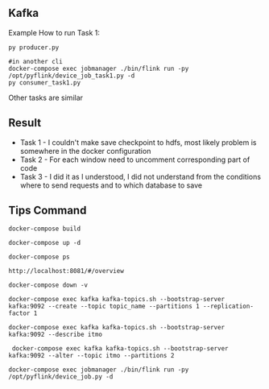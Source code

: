 ## Kafka
Example How to run Task 1:
```
py producer.py

#in another cli
docker-compose exec jobmanager ./bin/flink run -py /opt/pyflink/device_job_task1.py -d
py consumer_task1.py
```
Other tasks are similar

## Result
* Task 1 - I couldn't make save checkpoint to hdfs, most likely problem is somewhere in the docker configuration
* Task 2 - For each window need to uncomment corresponding part of code
* Task 3 - I did it as I understood, I did not understand from the conditions where to send requests and to which database to save 


## Tips Command

```commandline
docker-compose build
```
```commandline
docker-compose up -d
```
```commandline
docker-compose ps
```
```
http://localhost:8081/#/overview
```
```commandline
docker-compose down -v
```
```commandline
docker-compose exec kafka kafka-topics.sh --bootstrap-server kafka:9092 --create --topic topic_name --partitions 1 --replication-factor 1
```
```commandline
docker-compose exec kafka kafka-topics.sh --bootstrap-server kafka:9092 --describe itmo  
```
```commandline
 docker-compose exec kafka kafka-topics.sh --bootstrap-server kafka:9092 --alter --topic itmo --partitions 2
```
```commandline
docker-compose exec jobmanager ./bin/flink run -py /opt/pyflink/device_job.py -d  
```
